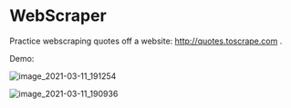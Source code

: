# WebScraper

Practice webscraping quotes off a website: http://quotes.toscrape.com .

Demo:

![image_2021-03-11_191254](https://user-images.githubusercontent.com/79108394/110872426-c9ad8280-829d-11eb-991a-8cbd927cdfaa.png)



![image_2021-03-11_190936](https://user-images.githubusercontent.com/79108394/110871930-53a91b80-829d-11eb-8e8b-bab244167c41.png)
